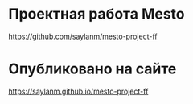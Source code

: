 # Проектная работа Mesto
https://github.com/saylanm/mesto-project-ff

# Опубликовано на сайте
https://saylanm.github.io/mesto-project-ff